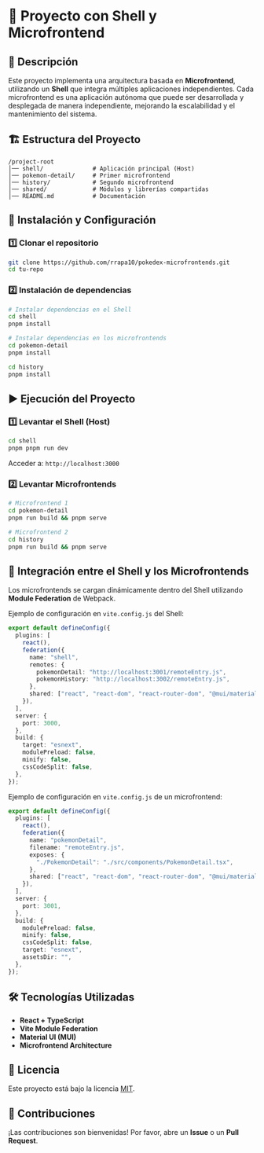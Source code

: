 # 📌 Proyecto con Shell y Microfrontend

## 📖 Descripción

Este proyecto implementa una arquitectura basada en **Microfrontend**, utilizando un **Shell** que integra múltiples aplicaciones independientes. Cada microfrontend es una aplicación autónoma que puede ser desarrollada y desplegada de manera independiente, mejorando la escalabilidad y el mantenimiento del sistema.

## 🏗️ Estructura del Proyecto

```
/project-root
│── shell/              # Aplicación principal (Host)
│── pokemon-detail/     # Primer microfrontend
│── history/            # Segundo microfrontend
│── shared/             # Módulos y librerías compartidas
│── README.md           # Documentación
```

## 🚀 Instalación y Configuración

### 1️⃣ Clonar el repositorio

```sh
git clone https://github.com/rrapa10/pokedex-microfrontends.git
cd tu-repo
```

### 2️⃣ Instalación de dependencias

```sh
# Instalar dependencias en el Shell
cd shell
pnpm install

# Instalar dependencias en los microfrontends
cd pokemon-detail
pnpm install

cd history
pnpm install
```

## ▶️ Ejecución del Proyecto

### 1️⃣ Levantar el Shell (Host)

```sh
cd shell
pnpm pnpm run dev   
```

Acceder a: `http://localhost:3000`

### 2️⃣ Levantar Microfrontends

```sh
# Microfrontend 1
cd pokemon-detail
pnpm run build && pnpm serve

# Microfrontend 2
cd history
pnpm run build && pnpm serve
```

## 🔗 Integración entre el Shell y los Microfrontends

Los microfrontends se cargan dinámicamente dentro del Shell utilizando **Module Federation** de Webpack.

Ejemplo de configuración en `vite.config.js` del Shell:

```ts
export default defineConfig({
  plugins: [
    react(),
    federation({
      name: "shell",
      remotes: {
        pokemonDetail: "http://localhost:3001/remoteEntry.js",
        pokemonHistory: "http://localhost:3002/remoteEntry.js",
      },
      shared: ["react", "react-dom", "react-router-dom", "@mui/material"],
    }),
  ],
  server: {
    port: 3000,
  },
  build: {
    target: "esnext",
    modulePreload: false,
    minify: false,
    cssCodeSplit: false,
  },
});
```

Ejemplo de configuración en `vite.config.js` de un microfrontend:

```ts
export default defineConfig({
  plugins: [
    react(),
    federation({
      name: "pokemonDetail",
      filename: "remoteEntry.js",
      exposes: {
        "./PokemonDetail": "./src/components/PokemonDetail.tsx", 
      },
      shared: ["react", "react-dom", "react-router-dom", "@mui/material"],
    }),
  ],
  server: {
    port: 3001, 
  },
  build: {
    modulePreload: false,
    minify: false,
    cssCodeSplit: false,
    target: "esnext",
    assetsDir: "",
  },
});
```

## 🛠️ Tecnologías Utilizadas

- **React + TypeScript**
- **Vite Module Federation**
- **Material UI (MUI)**
- **Microfrontend Architecture**

## 📜 Licencia

Este proyecto está bajo la licencia [MIT](LICENSE).

## 🤝 Contribuciones

¡Las contribuciones son bienvenidas! Por favor, abre un **Issue** o un **Pull Request**.

